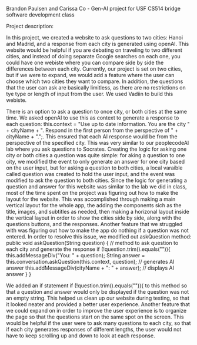 Brandon Paulsen and Carissa Co - Gen-AI project for USF CS514 bridge software development class

Project description: 

In this project, we created a website to ask questions to two cities: Hanoi and Madrid, and a response from each city is generated using openAI.
This website would be helpful if you are debating on traveling to two different cities, and instead of doing separate Google searches on each one, you could have one webiste where you can compare side by side the differences between each city. Currently, our project is set on two cities, but if we were to expand, we would add a feature where the user can choose which two cities they want to compare. In addition, the questions that the user can ask are basically limitless, as there are no restrictions on tye type or length of input from the user. We used Vadiin to build this webiste.

There is an option to ask a question to once city, or both cities at the same time. We asked openAI to use this as context to generate a response to each question: this.context = "Use up to date information. You are the city " + cityName + ". Respond in the first person from the perspective of " + cityName + ".";. This ensured that each AI response would be from the perspective of the specified city. This was very similar to our peoplecodeAI lab where you ask questions to Socrates. Creating the logic for asking one city or both cities a question was quite simple: for aking a question to one city, we modified the event to only generate an answer for one city based on the user input, but for asking a question to both cities, a local varaible called question was created to hold the user input, and the event was modified to ask the question to both cities. Since the logic for generating a question and answer for this website was similar to the lab we did in class, most of the time spent on the project was figuring out how to make the layout for the website. This was accomplished through making a main vertical layout for the whole app, the adding the components sich as the title, images, and subtitles as needed, then making a horizonal layout inside the vertical layout in order to show the cities side by side, along with the questions buttons, and the responses. Another feature that we struggled with was figuring out how to make the app do nothing if a question was not entered. In order to resolve this issue, we modified out askQuestion method:
     public void askQuestion(String question) { // method to ask question to each city and generate the response
            if (!question.trim().equals("")){
                this.addMessageDiv("You: " + question);
                String answer = this.conversation.askQuestion(this.context, question); // generates AI answer
                this.addMessageDiv(cityName + ": " + answer); // displays AI answer
            }
}
     

We added an if statement if (!question.trim().equals("")){ to this method so that a question and answer would only be displayed if the question was not an empty string. This helped us clean up our website during testing, so that it looked neater and provided a better user experience.
Another feature that we could expand on in order to improve the user experience is to organize the page so that the questions start on the same spot on the screen. This would be helpful if the user were to ask many questions to each city, so that if each city generates responses of different lengths, the user would not have to keep scrolling up and down to look at each response. 
